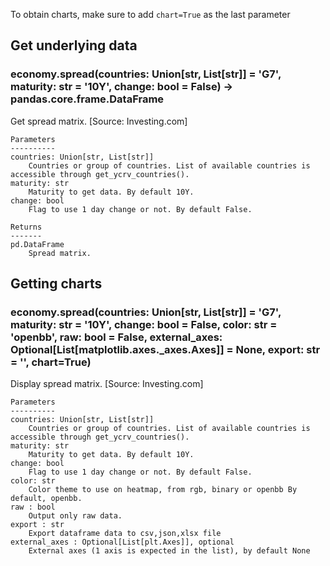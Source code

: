 To obtain charts, make sure to add `chart=True` as the last parameter

## Get underlying data 
### economy.spread(countries: Union[str, List[str]] = 'G7', maturity: str = '10Y', change: bool = False) -> pandas.core.frame.DataFrame

Get spread matrix. [Source: Investing.com]

    Parameters
    ----------
    countries: Union[str, List[str]]
        Countries or group of countries. List of available countries is accessible through get_ycrv_countries().
    maturity: str
        Maturity to get data. By default 10Y.
    change: bool
        Flag to use 1 day change or not. By default False.

    Returns
    -------
    pd.DataFrame
        Spread matrix.


## Getting charts 
### economy.spread(countries: Union[str, List[str]] = 'G7', maturity: str = '10Y', change: bool = False, color: str = 'openbb', raw: bool = False, external_axes: Optional[List[matplotlib.axes._axes.Axes]] = None, export: str = '', chart=True)

Display spread matrix. [Source: Investing.com]

    Parameters
    ----------
    countries: Union[str, List[str]]
        Countries or group of countries. List of available countries is accessible through get_ycrv_countries().
    maturity: str
        Maturity to get data. By default 10Y.
    change: bool
        Flag to use 1 day change or not. By default False.
    color: str
        Color theme to use on heatmap, from rgb, binary or openbb By default, openbb.
    raw : bool
        Output only raw data.
    export : str
        Export dataframe data to csv,json,xlsx file
    external_axes : Optional[List[plt.Axes]], optional
        External axes (1 axis is expected in the list), by default None


